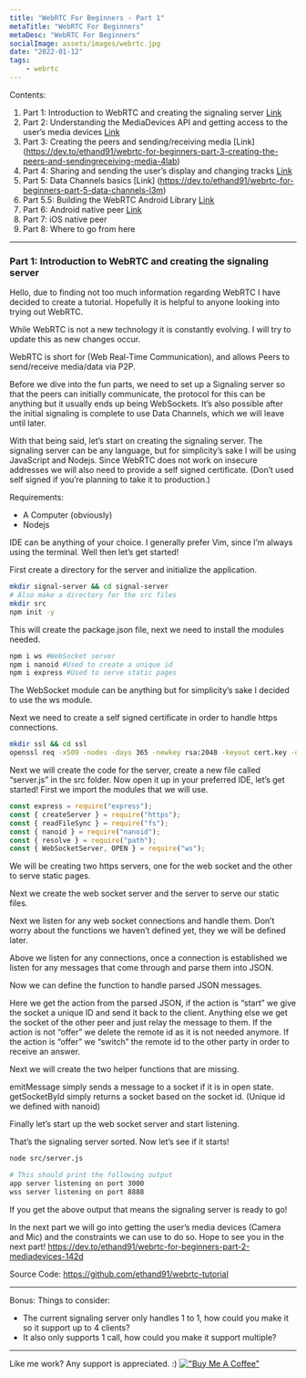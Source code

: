 ```yaml
---
title: "WebRTC For Beginners - Part 1"
metaTitle: "WebRTC For Beginners"
metaDesc: "WebRTC For Beginners"
socialImage: assets/images/webrtc.jpg
date: "2022-01-12"
tags:
	- webrtc
---
```


Contents:

1. Part 1: Introduction to WebRTC and creating the signaling server [Link](https://dev.to/ethand91/webrtc-for-beginners-1l14)
2. Part 2: Understanding the MediaDevices API and getting access to the user’s media devices [Link](https://dev.to/ethand91/webrtc-for-beginners-part-2-mediadevices-142d)
3. Part 3: Creating the peers and sending/receiving media [Link] (https://dev.to/ethand91/webrtc-for-beginners-part-3-creating-the-peers-and-sendingreceiving-media-4lab)
4. Part 4: Sharing and sending the user’s display and changing tracks [Link](https://dev.to/ethand91/webrtc-for-beginners-part-4-screen-share-42p6)
5. Part 5: Data Channels basics [Link] (https://dev.to/ethand91/webrtc-for-beginners-part-5-data-channels-l3m)
6. Part 5.5: Building the WebRTC Android Library [Link](https://dev.to/ethand91/webrtc-for-beginners-part-55-building-the-webrtc-android-library-e8l)
7. Part 6: Android native peer [Link](https://dev.to/ethand91/webrtc-for-beginners-part-6-android-231l)
8. Part 7: iOS native peer
9. Part 8: Where to go from here

---

### Part 1: Introduction to WebRTC and creating the signaling server

Hello, due to finding not too much information regarding WebRTC I have decided to create a tutorial. Hopefully it is helpful to anyone looking into trying out WebRTC.

While WebRTC is not a new technology it is constantly evolving. I will try to update this as new changes occur.

WebRTC is short for (Web Real-Time Communication), and allows Peers to send/receive media/data via P2P.

Before we dive into the fun parts, we need to set up a Signaling server so that the peers can initially communicate, the protocol for this can be anything but it usually ends up being WebSockets. It’s also possible after the initial signaling is complete to use Data Channels, which we will leave until later.

With that being said, let’s start on creating the signaling server.
The signaling server can be any language, but for simplicity’s sake I will be using JavaScript and Nodejs.
Since WebRTC does not work on insecure addresses we will also need to provide a self signed certificate. (Don’t used self signed if you’re planning to take it to production.)

Requirements:

- A Computer (obviously)
- Nodejs

IDE can be anything of your choice. I generally prefer Vim, since I’m always using the terminal.
Well then let’s get started!

First create a directory for the server and initialize the application.

```bash
mkdir signal-server && cd signal-server
# Also make a directory for the src files
mkdir src
npm init -y
```

This will create the package.json file, next we need to install the modules needed.

```bash
npm i ws #WebSocket server
npm i nanoid #Used to create a unique id
npm i express #Used to serve static pages
```

The WebSocket module can be anything but for simplicity’s sake I decided to use the ws module.

Next we need to create a self signed certificate in order to handle https connections.

```bash
mkdir ssl && cd ssl
openssl req -x509 -nodes -days 365 -newkey rsa:2048 -keyout cert.key -out cert.pem
```

Next we will create the code for the server, create a new file called “server.js” in the src folder.
Now open it up in your preferred IDE, let’s get started!
First we import the modules that we will use.

```javascript
const express = require("express");
const { createServer } = require("https");
const { readFileSync } = require("fs");
const { nanoid } = require("nanoid");
const { resolve } = require("path");
const { WebSocketServer, OPEN } = require("ws");
```

We will be creating two https servers, one for the web socket and the other to serve static pages.

Next we create the web socket server and the server to serve our static files.

Next we listen for any web socket connections and handle them. Don’t worry about the functions we haven’t defined yet, they we will be defined later.

Above we listen for any connections, once a connection is established we listen for any messages that come through and parse them into JSON.

Now we can define the function to handle parsed JSON messages.

Here we get the action from the parsed JSON, if the action is “start” we give the socket a unique ID and send it back to the client.
Anything else we get the socket of the other peer and just relay the message to them.
If the action is not “offer” we delete the remote id as it is not needed anymore. If the action is “offer” we “switch” the remote id to the other party in order to receive an answer.

Next we will create the two helper functions that are missing.

emitMessage simply sends a message to a socket if it is in open state.
getSocketById simply returns a socket based on the socket id. (Unique id we defined with nanoid)

Finally let’s start up the web socket server and start listening.

That’s the signaling server sorted.
Now let’s see if it starts!

```bash
node src/server.js

# This should print the following output
app server listening on port 3000
wss server listening on port 8888
```

If you get the above output that means the signaling server is ready to go!

In the next part we will go into getting the user’s media devices (Camera and Mic) and the constraints we can use to do so.
Hope to see you in the next part!
https://dev.to/ethand91/webrtc-for-beginners-part-2-mediadevices-142d

Source Code: https://github.com/ethand91/webrtc-tutorial

---

Bonus: Things to consider:

- The current signaling server only handles 1 to 1, how could you make it so it support up to 4 clients?
- It also only supports 1 call, how could you make it support multiple?

---

Like me work? Any support is appreciated. :)
[!["Buy Me A Coffee"](https://www.buymeacoffee.com/assets/img/custom_images/orange_img.png)](https://www.buymeacoffee.com/ethand9999)
